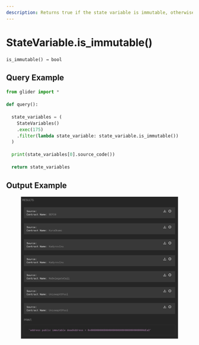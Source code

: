 ```yaml
---
description: Returns true if the state variable is immutable, otherwise returns false.
---
```


# StateVariable.is\_immutable()

`is_immutable() → bool`



## Query Example

```python
from glider import *

def query():

  state_variables = (
    StateVariables()
    .exec(175)
    .filter(lambda state_variable: state_variable.is_immutable())
  )

  print(state_variables[0].source_code())

  return state_variables
```

## Output Example

<figure><img src="../../../../.gitbook/assets/image (1) (1) (1) (1) (1) (1) (1) (1) (1) (1) (1) (1) (1) (1) (1) (1) (1) (1) (1) (1) (1) (1) (1) (1) (1) (1) (1) (1) (1) (1) (1) (1) (1) (1) (1) (1) (1) (1) (1) (1) (1) (1) (1) (1) (1) (1) (1) (1) (1) (1) (1).png" alt=""><figcaption></figcaption></figure>

